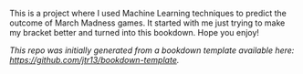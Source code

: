 
This is a project where I used Machine Learning techniques to predict the outcome of March Madness games. It started with me just trying to make my bracket better and turned into this bookdown. Hope you enjoy!




*This repo was initially generated from a bookdown template available here: https://github.com/jtr13/bookdown-template.*



